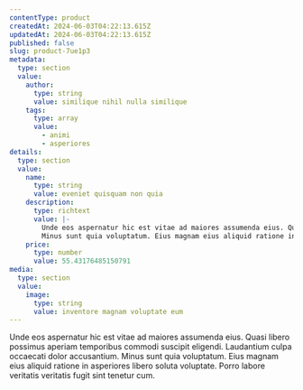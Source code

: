 ```yaml
---
contentType: product
createdAt: 2024-06-03T04:22:13.615Z
updatedAt: 2024-06-03T04:22:13.615Z
published: false
slug: product-7ue1p3
metadata:
  type: section
  value:
    author:
      type: string
      value: similique nihil nulla similique
    tags:
      type: array
      value:
        - animi
        - asperiores
details:
  type: section
  value:
    name:
      type: string
      value: eveniet quisquam non quia
    description:
      type: richtext
      value: |-
        Unde eos aspernatur hic est vitae ad maiores assumenda eius. Quasi libero possimus aperiam temporibus commodi suscipit eligendi. Laudantium culpa occaecati dolor accusantium.
        Minus sunt quia voluptatum. Eius magnam eius aliquid ratione in asperiores libero soluta voluptate. Porro labore veritatis veritatis fugit sint tenetur cum.
    price:
      type: number
      value: 55.43176485150791
media:
  type: section
  value:
    image:
      type: string
      value: inventore magnam voluptate eum
---
```


Unde eos aspernatur hic est vitae ad maiores assumenda eius. Quasi libero possimus aperiam temporibus commodi suscipit eligendi. Laudantium culpa occaecati dolor accusantium.
Minus sunt quia voluptatum. Eius magnam eius aliquid ratione in asperiores libero soluta voluptate. Porro labore veritatis veritatis fugit sint tenetur cum.